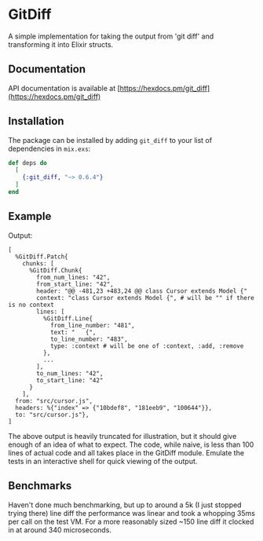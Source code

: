 # GitDiff

A simple implementation for taking the output from 'git diff' and transforming it into Elixir structs.

## Documentation

API documentation is available at [https://hexdocs.pm/git_diff](https://hexdocs.pm/git_diff)

## Installation

The package can be installed by adding `git_diff` to your list of dependencies in `mix.exs`:

```elixir
def deps do
  [
    {:git_diff, "~> 0.6.4"}
  ]
end
```

## Example

Output:
```
[
  %GitDiff.Patch{
    chunks: [
      %GitDiff.Chunk{
        from_num_lines: "42",
        from_start_line: "42",
        header: "@@ -481,23 +483,24 @@ class Cursor extends Model {"
        context: "class Cursor extends Model {", # will be "" if there is no context
        lines: [
          %GitDiff.Line{
            from_line_number: "481",
            text: "   {",
            to_line_number: "483",
            type: :context # will be one of :context, :add, :remove
          },
          ...
        ],
        to_num_lines: "42",
        to_start_line: "42"
      }
    ],
  from: "src/cursor.js",
  headers: %{"index" => {"10bdef8", "181eeb9", "100644"}},
  to: "src/cursor.js"},
]
```

The above output is heavily truncated for illustration, but it should give enough of an idea of what to expect. The
code, while naive, is less than 100 lines of actual code and all takes place in the GitDiff module. Emulate the tests
in an interactive shell for quick viewing of the output.

## Benchmarks

Haven't done much benchmarking, but up to around a 5k (I just stopped trying there) line diff the performance was
linear and took a whopping 35ms per call on the test VM. For a more reasonably sized ~150 line diff it clocked in at
around 340 microseconds.
